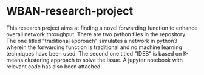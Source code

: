 # WBAN-research-project
This research project aims at finding a novel forwarding function to enhance overall network throughput. There are two python files in the repository. The one titled "traditional approach" simulates a network in python3 wherein the forwarding function is traditional and no machine learning techniques have been used.
The second one titled "IDEB" is based on K-means clustering approach to solve the issue. A jupyter notebook with relevant code has also been attached.
